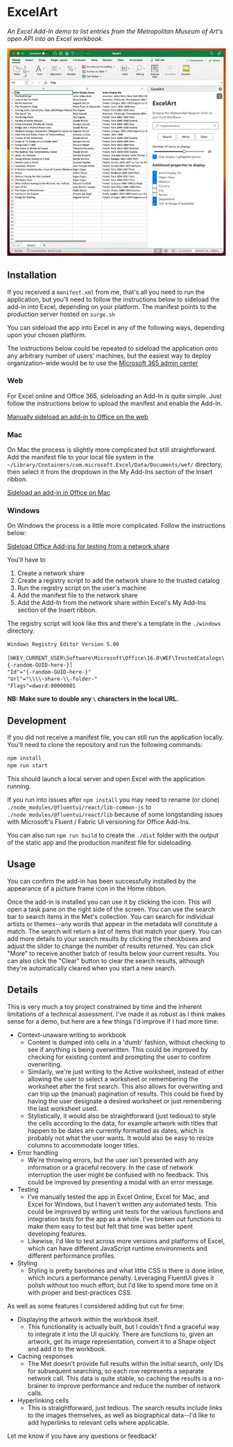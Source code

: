 # ExcelArt

_An Excel Add-In demo to list entries from the Metropolitan Museum of Art's open API into an Excel workbook._

![screenshot](assets/screenshot.png)

## Installation

If you received a `manifest.xml` from me, that's all you need to run the application, but you'll need to follow the instructions below to sideload the add-in into Excel, depending on your platform. The manifest points to the production server hosted on `surge.sh`

You can sideload the app into Excel in any of the following ways, depending upon your chosen platform.

The instructions below could be repeated to sideload the application onto any arbitrary number of users' machines, but the easiest way to deploy organization-wide would be to use the [Microsoft 365 admin center](https://learn.microsoft.com/en-us/microsoft-365/admin/manage/manage-deployment-of-add-ins?view=o365-worldwide)

### Web

For Excel online and Office 365, sideloading an Add-In is quite simple. Just follow the instructions below to upload the manifest and enable the Add-In.

[Manually sideload an add-in to Office on the web](https://learn.microsoft.com/en-us/office/dev/add-ins/testing/sideload-office-add-ins-for-testing#manually-sideload-an-add-in-to-office-on-the-web)

### Mac

On Mac the process is slightly more complicated but still straightforward. Add the manifest file to your local file system in the `~/Library/Containers/com.microsoft.Excel/Data/Documents/wef/` directory, then select it from the dropdown in the My Add-Ins section of the Insert ribbon.

[Sideload an add-in in Office on Mac](https://learn.microsoft.com/en-us/office/dev/add-ins/testing/sideload-an-office-add-in-on-mac#sideload-an-add-in-in-office-on-mac)

### Windows

On Windows the process is a little more complicated. Follow the instructions below:

[Sideload Office Add-ins for testing from a network share](https://learn.microsoft.com/en-us/office/dev/add-ins/testing/create-a-network-shared-folder-catalog-for-task-pane-and-content-add-ins)

You'll have to

1. Create a network share
2. Create a registry script to add the network share to the trusted catalog
3. Run the registry script on the user's machine
4. Add the manifest file to the network share
5. Add the Add-In from the network share within Excel's My Add-Ins section of the Insert ribbon.

The registry script will look like this and there's a template in the `./windows` directory.

```reg
Windows Registry Editor Version 5.00

[HKEY_CURRENT_USER\Software\Microsoft\Office\16.0\WEF\TrustedCatalogs\{-random-GUID-here-}]
"Id"="{-random-GUID-here-}"
"Url"="\\\\-share-\\-folder-"
"Flags"=dword:00000001
```

**NB: Make sure to double any `\` characters in the local URL.**

## Development

If you did not receive a manifest file, you can still run the application locally. You'll need to clone the repository and run the following commands:

```bash
npm install
npm run start
```

This should launch a local server and open Excel with the application running.

If you run into issues after `npm install` you may need to rename (or clone) `./node_modules/@fluentui/react/lib-common-js` to `./node_modules/@fluentui/react/lib` because of some longstanding issues with Microsoft's Fluent / Fabric UI versioning for Office Add-Ins.

You can also run `npm run build` to create the `./dist` folder with the output of the static app and the production manifest file for sideloading.

## Usage

You can confirm the add-in has been successfully installed by the appearance of a picture frame icon in the Home ribbon.

Once the add-in is installed you can use it by clicking the icon. This will open a task pane on the right side of the screen. You can use the search bar to search items in the Met's collection. You can search for individual artists or themes--any words that appear in the metadata will constitute a match.
The search will return a list of items that match your query. You can add more details to your search results by clicking the checkboxes and adjust the slider to change the number of results returned. You can click "More" to receive another batch of results below your current results. You can also click the "Clear" button to clear the search results, although they're automatically cleared when you start a new search.

## Details

This is very much a toy project constrained by time and the inherent limitations of a technical assessment. I've made it as robust as I think makes sense for a demo, but here are a few things I'd improve if I had more time:

- Context-unaware writing to workbook
  - Content is dumped into cells in a 'dumb' fashion, without checking to see if anything is being overwritten. This could be improved by checking for existing content and prompting the user to confirm overwriting.
  - Similarly, we're just writing to the Active worksheet, instead of either allowing the user to select a worksheet or remembering the worksheet after the first search. This also allows for overwriting and can trip up the (manual) pagination of results. This could be fixed by having the user designate a desired worksheet or just remembering the last worksheet used.
  - Stylistically, it would also be straightforward (just tedious) to style the cells according to the data, for example artwork with titles that happen to be dates are currently formatted as dates, which is probably not what the user wants. It would also be easy to resize columns to accommodate longer titles.
- Error handling
  - We're throwing errors, but the user isn't presented with any information or a graceful recovery. In the case of network interruption the user might be confused with no feedback. This could be improved by presenting a modal with an error message.
- Testing
  - I've manually tested the app in Excel Online, Excel for Mac, and Excel for Windows, but I haven't written any automated tests. This could be improved by writing unit tests for the various functions and integration tests for the app as a whole. I've broken out functions to make them easy to test but felt that time was better spent developing features.
  - Likewise, I'd like to test across more versions and platforms of Excel, which can have different JavaScript runtime environments and different performance profiles.
- Styling
  - Styling is pretty barebones and what little CSS is there is done inline, which incurs a performance penalty. Leveraging FluentUI gives it polish without too much effort, but I'd like to spend more time on it with proper and best-practices CSS.

As well as some features I considered adding but cut for time:

- Displaying the artwork within the workbook itself.
  - This functionality is actually built, but I couldn't find a graceful way to integrate it into the UI quickly. There are functions to, given an artwork, get its image representation, convert it to a Shape object and add it to the workbook.
- Caching responses
  - The Met doesn't provide full results within the initial search, only IDs for subsequent searching, so each row represents a separate network call. This data is quite stable, so caching the results is a no-brainer to improve performance and reduce the number of network calls.
- Hyperlinking cells
  - This is straightforward, just tedious. The search results include links to the images themselves, as well as biographical data--I'd like to add hyperlinks to relevant cells where applicable.

Let me know if you have any questions or feedback!
